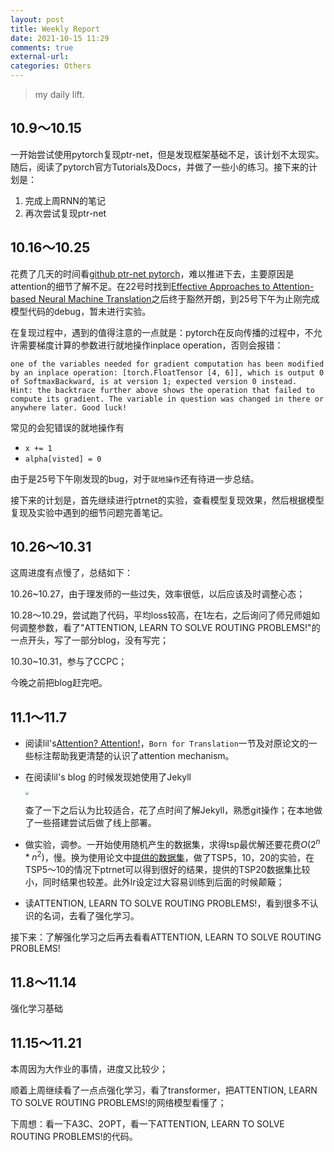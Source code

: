 ```yaml
---
layout: post
title: Weekly Report
date: 2021-10-15 11:29
comments: true
external-url:
categories: Others
---
```


> my daily lift.

## 10.9～10.15


一开始尝试使用pytorch复现ptr-net，但是发现框架基础不足，该计划不太现实。随后，阅读了pytorch官方Tutorials及Docs，并做了一些小的练习。接下来的计划是：

1. 完成上周RNN的笔记
2. 再次尝试复现ptr-net

## 10.16～10.25


花费了几天的时间看[github ptr-net pytorch](https://github.com/shirgur/PointerNet)，难以推进下去，主要原因是attention的细节了解不足。在22号时找到[Effective Approaches to Attention-based Neural Machine Translation](https://arxiv.org/pdf/1508.04025.pdf)之后终于豁然开朗，到25号下午为止刚完成模型代码的debug，暂未进行实验。

在复现过程中，遇到的值得注意的一点就是：pytorch在反向传播的过程中，不允许需要梯度计算的参数进行就地操作inplace operation，否则会报错：

```text
one of the variables needed for gradient computation has been modified by an inplace operation: [torch.FloatTensor [4, 6]], which is output 0 of SoftmaxBackward, is at version 1; expected version 0 instead. 
Hint: the backtrace further above shows the operation that failed to compute its gradient. The variable in question was changed in there or anywhere later. Good luck!
```

常见的会犯错误的就地操作有

- `x += 1 `
- `alpha[visted] = 0`

由于是25号下午刚发现的bug，对于`就地操作`还有待进一步总结。

接下来的计划是，首先继续进行ptrnet的实验，查看模型复现效果，然后根据模型复现及实验中遇到的细节问题完善笔记。

## 10.26～10.31


这周进度有点慢了，总结如下：

10.26~10.27，由于理发师的一些过失，效率很低，以后应该及时调整心态；

10.28～10.29，尝试跑了代码，平均loss较高，在1左右，之后询问了师兄师姐如何调整参数，看了"ATTENTION, LEARN TO SOLVE ROUTING PROBLEMS!"的一点开头，写了一部分blog，没有写完；

10.30~10.31，参与了CCPC；

今晚之前把blog赶完吧。

## 11.1～11.7

- 阅读lil's[Attention? Attention!](https://lilianweng.github.io/lil-log/2018/06/24/attention-attention.html)，`Born for Translation`一节及对原论文的一些标注帮助我更清楚的认识了attention mechanism。

- 在阅读lil's blog 的时候发现她使用了Jekyll

  <img src="https://i.loli.net/2021/11/07/eMVDOwIbQ8FrlHA.png" alt=" " style="zoom:30%;" />

  查了一下之后认为比较适合，花了点时间了解Jekyll，熟悉git操作；在本地做了一些搭建尝试后做了线上部署。

- 做实验，调参。一开始使用随机产生的数据集，求得tsp最优解还要花费$O(2^n * n^2)$，慢。换为使用论文中[提供的数据集](http://goo.gl/NDcOIG)，做了TSP5，10，20的实验，在TSP5～10的情况下ptrnet可以得到很好的结果，提供的TSP20数据集比较小，同时结果也较差。此外lr设定过大容易训练到后面的时候颠簸；
- 读ATTENTION, LEARN TO SOLVE ROUTING PROBLEMS!，看到很多不认识的名词，去看了强化学习。

接下来：了解强化学习之后再去看看ATTENTION, LEARN TO SOLVE ROUTING PROBLEMS!

## 11.8～11.14

强化学习基础

## 11.15～11.21

本周因为大作业的事情，进度又比较少；

顺着上周继续看了一点点强化学习，看了transformer，把ATTENTION, LEARN TO SOLVE ROUTING PROBLEMS!的网络模型看懂了；

下周想：看一下A3C、2OPT，看一下ATTENTION, LEARN TO SOLVE ROUTING PROBLEMS!的代码。





